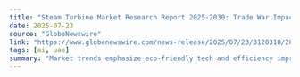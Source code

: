 ```yaml
---
title: "Steam Turbine Market Research Report 2025-2030: Trade War Impacts Steam Turbine Input Costs"
date: 2025-07-23
source: "GlobeNewswire"
link: "https://www.globenewswire.com/news-release/2025/07/23/3120318/28124/en/Steam-Turbine-Market-Research-Report-2025-2030-Trade-War-Impacts-Steam-Turbine-Input-Costs.html"
tags: [ai, uae]
summary: "Market trends emphasize eco-friendly tech and efficiency improvements. The recent U.S.-China tariff adjustments have impacted supply chain dynamics, affecting materials costs like alloys. Market trends emphasize eco-friendly tech and efficiency improvements. …"
---
```


